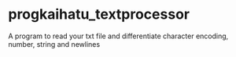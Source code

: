 # progkaihatu_textprocessor
A program to read your txt file and differentiate character encoding, number, string and newlines
